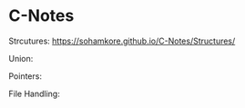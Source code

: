 # C-Notes
Strcutures:
  https://sohamkore.github.io/C-Notes/Structures/

Union:

Pointers:

File Handling:
